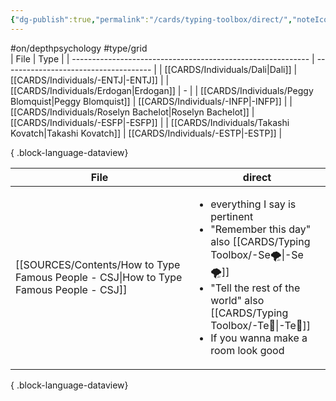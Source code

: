 ```yaml
---
{"dg-publish":true,"permalink":"/cards/typing-toolbox/direct/","noteIcon":"1","created":"2023-04-03T15:13:33.429+02:00","updated":"2023-06-18T09:12:19.810+02:00"}
---
```


#on/depthpsychology #type/grid  
| File                                                        | Type                                  |
| ----------------------------------------------------------- | ------------------------------------- |
| [[CARDS/Individuals/Dali\|Dali]]                         | [[CARDS/Individuals/-ENTJ\|-ENTJ]] |
| [[CARDS/Individuals/Erdogan\|Erdogan]]                   | \-                                    |
| [[CARDS/Individuals/Peggy Blomquist\|Peggy Blomquist]]   | [[CARDS/Individuals/-INFP\|-INFP]] |
| [[CARDS/Individuals/Roselyn Bachelot\|Roselyn Bachelot]] | [[CARDS/Individuals/-ESFP\|-ESFP]] |
| [[CARDS/Individuals/Takashi Kovatch\|Takashi Kovatch]]   | [[CARDS/Individuals/-ESTP\|-ESTP]] |

{ .block-language-dataview}

| File                                                                                     | direct                                                                                                                                                                                     |
| ---------------------------------------------------------------------------------------- | ------------------------------------------------------------------------------------------------------------------------------------------------------------------------------------------ |
| [[SOURCES/Contents/How to Type Famous People - CSJ\|How to Type Famous People - CSJ]] | <ul><li>everything I say is pertinent</li><li>"Remember this day" also [[CARDS/Typing Toolbox/-Se🌪️\|-Se🌪️]]</li><li>"Tell the rest of the world" also [[CARDS/Typing Toolbox/-Te🏹\|-Te🏹]]</li><li>If you wanna make a room look good</li></ul> |

{ .block-language-dataview}